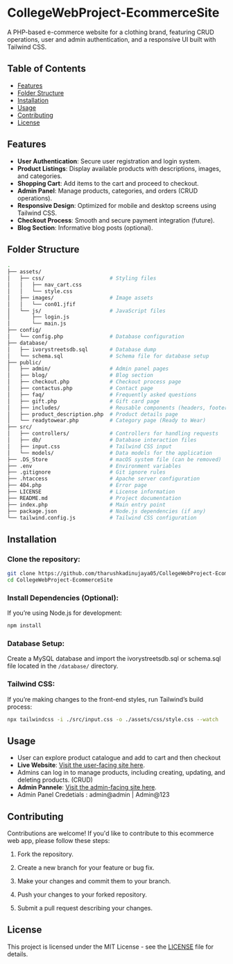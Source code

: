 # CollegeWebProject-EcommerceSite
A PHP-based e-commerce website for a clothing brand, featuring CRUD operations, user and admin authentication, and a responsive UI built with Tailwind CSS.

## Table of Contents

- [Features](#features)
- [Folder Structure](#folder-structure)
- [Installation](#installation)
- [Usage](#usage)
- [Contributing](#contributing)
- [License](#license)

## Features

- **User Authentication**: Secure user registration and login system.
- **Product Listings**: Display available products with descriptions, images, and categories.
- **Shopping Cart**: Add items to the cart and proceed to checkout.
- **Admin Panel**: Manage products, categories, and orders (CRUD operations).
- **Responsive Design**: Optimized for mobile and desktop screens using Tailwind CSS.
- **Checkout Process**: Smooth and secure payment integration (future).
- **Blog Section**: Informative blog posts (optional).

## Folder Structure

```bash
.
├── assets/
│   ├── css/                     # Styling files
│   │   ├── nav_cart.css
│   │   └── style.css
│   ├── images/                  # Image assets
│   │   └── con01.jfif
│   └── js/                      # JavaScript files
│       ├── login.js
│       └── main.js
├── config/
│   └── config.php               # Database configuration
├── database/
│   ├── ivorystreetsdb.sql       # Database dump
│   └── schema.sql               # Schema file for database setup
├── public/
│   ├── admin/                   # Admin panel pages
│   ├── blog/                    # Blog section
│   ├── checkout.php             # Checkout process page
│   ├── contactus.php            # Contact page
│   ├── faq/                     # Frequently asked questions
│   ├── gift.php                 # Gift card page
│   ├── includes/                # Reusable components (headers, footers, etc.)
│   ├── product_description.php  # Product details page
│   └── readytowear.php          # Category page (Ready to Wear)
├── src/
│   ├── controllers/             # Controllers for handling requests
│   ├── db/                      # Database interaction files
│   ├── input.css                # Tailwind CSS input
│   └── models/                  # Data models for the application
├── .DS_Store                    # macOS system file (can be removed)
├── .env                         # Environment variables
├── .gitignore                   # Git ignore rules
├── .htaccess                    # Apache server configuration
├── 404.php                      # Error page
├── LICENSE                      # License information
├── README.md                    # Project documentation
├── index.php                    # Main entry point
├── package.json                 # Node.js dependencies (if any)
└── tailwind.config.js           # Tailwind CSS configuration
```

## Installation

### Clone the repository:
```bash
git clone https://github.com/tharushkadinujaya05/CollegeWebProject-EcommerceSite.git
cd CollegeWebProject-EcommerceSite
```
### Install Dependencies (Optional):
If you’re using Node.js for development:
```bash
npm install
```
### Database Setup:
Create a MySQL database and import the ivorystreetsdb.sql or schema.sql file located in the `/database/` directory.

### Tailwind CSS:
If you’re making changes to the front-end styles, run Tailwind’s build process:
```bash
npx tailwindcss -i ./src/input.css -o ./assets/css/style.css --watch
```
## Usage 
- User can explore product catalogue and add to cart and then checkout
- **Live Website**: [Visit the user-facing site here](https://www.ivorystreets.live).  
- Admins can log in to manage products, including creating, updating, and deleting products. (CRUD)
- **Admin Pannele**: [Visit the admin-facing site here](https://www.ivorystreets.live/admin/index.php).
- Admin Panel Credetials : admin@admin | Admin@123

## Contributing

Contributions are welcome! If you'd like to contribute to this ecommerce web app, please follow these steps:

1. Fork the repository.

2. Create a new branch for your feature or bug fix.

3. Make your changes and commit them to your branch.

4. Push your changes to your forked repository.

5. Submit a pull request describing your changes.

## License

This project is licensed under the MIT License - see the [LICENSE](LICENSE) file for details.
